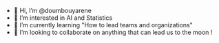 - 👋 Hi, I’m @doumbouyarene
- 👀 I’m interested in AI and Statistics
- 🌱 I’m currently learning "How to lead teams and organizations"
- 💞️ I’m looking to collaborate on anything that can lead us to the moon !

<!---
doumbouyarene/doumbouyarene is a ✨ special ✨ repository because its `README.md` (this file) appears on your GitHub profile.
You can click the Preview link to take a look at your changes.
--->

